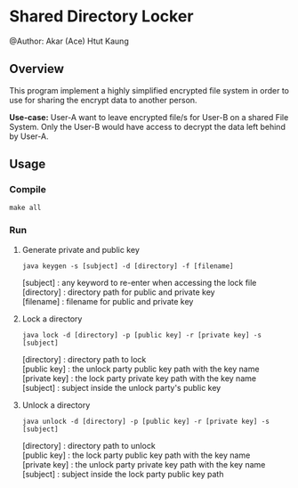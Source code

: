 # Shared Directory Locker
@Author: Akar (Ace) Htut Kaung

## Overview
This program implement a highly simplified encrypted file system in order to use for sharing the encrypt data to another person.<br>

**Use-case:** User-A want to leave encrypted file/s for User-B on a shared File System. Only the User-B would have access to decrypt the data left behind by User-A.

## Usage
### Compile
```
make all
```

### Run
1. Generate private and public key
    ```
    java keygen -s [subject] -d [directory] -f [filename]
    ```
    \[subject] : any keyword to re-enter when accessing the lock file<br>
    \[directory] : directory path for public and private key<br>
    \[filename] : filename for public and private key<br>

2. Lock a directory
    ```
    java lock -d [directory] -p [public key] -r [private key] -s [subject]
    ```
    \[directory] : directory path to lock<br>
    \[public key] : the unlock party public key path with the key name<br>
    \[private key] : the lock party private key path with the key name<br>
    \[subject] : subject inside the unlock party's public key <br>

3. Unlock a directory
    ```
    java unlock -d [directory] -p [public key] -r [private key] -s [subject]
	```
    \[directory] : directory path to unlock<br>
    \[public key] : the lock party public key path with the key name<br>
    \[private key] : the unlock party private key path with the key name<br>
    \[subject] : subject inside the lock party public key path<br>
